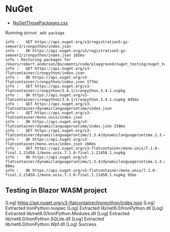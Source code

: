 # NuGet

- [NuGetThosePackages.csx](../src/scripts/NuGetThosePackages.csx)

Running `dotnet add package`

```dotnetcli
info :   GET https://api.nuget.org/v3/registration5-gz-semver2/ironpython/index.json
info :   OK https://api.nuget.org/v3/registration5-gz-semver2/ironpython/index.json 165ms
info : Restoring packages for /Users/robert.anderson/Documents/code/playground/nuget_testing/nuget_testing.csproj...
info :   GET https://api.nuget.org/v3-flatcontainer/ironpython/index.json
info :   OK https://api.nuget.org/v3-flatcontainer/ironpython/index.json 177ms
info :   GET https://api.nuget.org/v3-flatcontainer/ironpython/3.4.1/ironpython.3.4.1.nupkg
info :   OK https://api.nuget.org/v3-flatcontainer/ironpython/3.4.1/ironpython.3.4.1.nupkg 445ms
info :   GET https://api.nuget.org/v3-flatcontainer/dynamiclanguageruntime/index.json
info :   GET https://api.nuget.org/v3-flatcontainer/mono.unix/index.json
info :   OK https://api.nuget.org/v3-flatcontainer/dynamiclanguageruntime/index.json 158ms
info :   GET https://api.nuget.org/v3-flatcontainer/dynamiclanguageruntime/1.3.4/dynamiclanguageruntime.1.3.4.nupkg
info :   OK https://api.nuget.org/v3-flatcontainer/mono.unix/index.json 166ms
info :   GET https://api.nuget.org/v3-flatcontainer/mono.unix/7.1.0-final.1.21458.1/mono.unix.7.1.0-final.1.21458.1.nupkg
info :   OK https://api.nuget.org/v3-flatcontainer/dynamiclanguageruntime/1.3.4/dynamiclanguageruntime.1.3.4.nupkg 86ms
info :   OK https://api.nuget.org/v3-flatcontainer/mono.unix/7.1.0-final.1.21458.1/mono.unix.7.1.0-final.1.21458.1.nupkg 92ms
```

## Testing in Blazor WASM project

[Log] https://api.nuget.org/v3-flatcontainer/ironpython/index.json
[Log] Extracted IronPython.nuspec
[Log] Extracted lib/net6.0/IronPython.dll
[Log] Extracted lib/net6.0/IronPython.Modules.dll
[Log] Extracted lib/net6.0/IronPython.SQLite.dll
[Log] Extracted lib/net6.0/IronPython.Wpf.dll
[Log] Success
